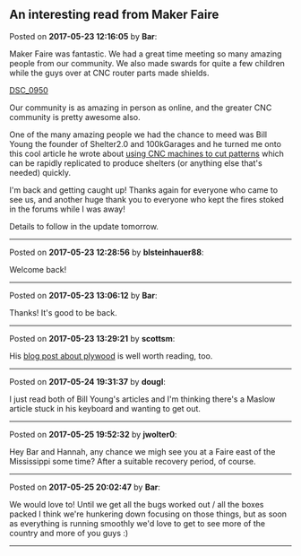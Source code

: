 ## An interesting read from Maker Faire
Posted on **2017-05-23 12:16:05** by **Bar**:

Maker Faire was fantastic. We had a great time meeting so many amazing people from our community. We also made swards for quite a few children while the guys over at CNC router parts made shields.

 [DSC_0950](//muut.com/u/maslowcnc/s3/:maslowcnc:ODQm:dsc_0950.jpg.jpg) 

Our community is as amazing in person as online, and the greater CNC community is pretty awesome also.

One of the many amazing people we had the chance to meed was Bill Young the founder of Shelter2.0 and 100kGarages and he turned me onto this cool article he wrote about [using CNC machines to cut patterns](https://medium.com/@wlyoung/there-are-more-than-just-0s-and-1-s-45b444ff1a31) which can be rapidly replicated to produce shelters (or anything else that's needed) quickly.

I'm back and getting caught up! Thanks again for everyone who came to see us, and another huge thank you to everyone who kept the fires stoked in the forums while I was away!

Details to follow in the update tomorrow.

---

Posted on **2017-05-23 12:28:56** by **blsteinhauer88**:

Welcome back!

---

Posted on **2017-05-23 13:06:12** by **Bar**:

Thanks! It's good to be back.

---

Posted on **2017-05-23 13:29:21** by **scottsm**:

His [blog post about plywood](http://www.shopbotblog.com/2015/10/my-lovehate-relationship-with-plywood/) is well worth reading, too.

---

Posted on **2017-05-24 19:31:37** by **dougl**:

I just read both of Bill Young's articles and I'm thinking there's a Maslow article stuck in his keyboard and wanting to get out.

---

Posted on **2017-05-25 19:52:32** by **jwolter0**:

Hey Bar and Hannah, any chance we migh see you at a Faire east of the Mississippi some time? After a suitable recovery period, of course.

---

Posted on **2017-05-25 20:02:47** by **Bar**:

We would love to! Until we get all the bugs worked out / all the boxes packed I think we're hunkering down focusing on those things, but as soon as everything is running smoothly we'd love to get to see more of the country and more of you guys :)

---

